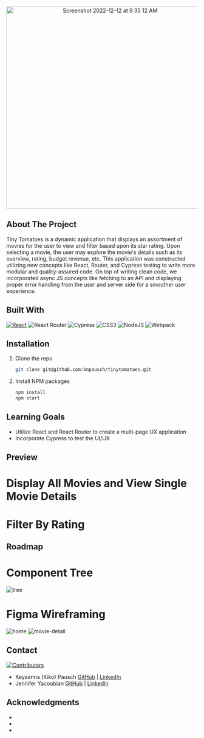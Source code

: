<!-- Improved compatibility of back to top link: See: https://github.com/othneildrew/Best-README-Template/pull/73 -->
<a name="readme-top"></a>
<!--
*** Thanks for checking out the Best-README-Template. If you have a suggestion
*** that would make this better, please fork the repo and create a pull request
*** or simply open an issue with the tag "enhancement".
*** Don't forget to give the project a star!
*** Thanks again! Now go create something AMAZING! :D
-->



<!-- PROJECT SHIELDS -->
<!--
*** I'm using markdown "reference style" links for readability.
*** Reference links are enclosed in brackets [ ] instead of parentheses ( ).
*** See the bottom of this document for the declaration of the reference variables
*** for contributors-url, forks-url, etc. This is an optional, concise syntax you may use.
*** https://www.markdownguide.org/basic-syntax/#reference-style-links
-->




<!-- PROJECT LOGO -->
<br />
<div align="center">
  <a href="https://github.com/github_username/repo_name">
    <img width="531" alt="Screenshot 2022-12-12 at 9 35 12 AM" src="https://user-images.githubusercontent.com/19957834/207101323-6f0670b7-05a7-4ab6-a26e-03a4f73ef75f.png">
  </a>
</div>

<!-- ABOUT THE PROJECT -->
## About The Project

Tiny Tomatoes is a dynamic application that displays an assortment of movies for the user to view and filter based upon its star rating. Upon selecting a movie, the user may explore the movie's details such as its overview, rating, budget revenue, etc. This application was constructed utilizing new concepts like React, Router, and Cypress testing to write more modular and quality-assured code. On top of writing clean code, we incorporated async JS concepts like fetching to an API and displaying proper error handling from the user and server side for a smoother user experience.

## Built With

[![React][React.js]][React-url]
![React Router](https://img.shields.io/badge/React_Router-CA4245?style=for-the-badge&logo=react-router&logoColor=white)
![Cypress](https://img.shields.io/badge/-cypress-%23E5E5E5?style=for-the-badge&logo=cypress&logoColor=058a5e)
![CSS3](https://img.shields.io/badge/css3-%231572B6.svg?style=for-the-badge&logo=css3&logoColor=white)
![NodeJS](https://img.shields.io/badge/node.js-6DA55F?style=for-the-badge&logo=node.js&logoColor=white)
![Webpack](https://img.shields.io/badge/webpack-%238DD6F9.svg?style=for-the-badge&logo=webpack&logoColor=black)

<!-- GETTING STARTED -->
## Installation

1. Clone the repo
   ```sh
   git clone git@github.com:knpausch/tinytomatoes.git
   ```
2. Install NPM packages
   ```sh
   npm install
   npm start
   ```
   
<!-- USAGE EXAMPLES -->
## Learning Goals
- Utilize React and React Router to create a multi-page UX application
- Incorporate Cypress to test the UI/UX 

## Preview
# Display All Movies and View Single Movie Details
# Filter By Rating


<!-- ROADMAP -->
## Roadmap
# Component Tree
![tree](https://user-images.githubusercontent.com/19957834/207121015-ddf61c98-fad7-4296-b795-3ed3fc5303af.png)
# Figma Wireframing
![home](https://user-images.githubusercontent.com/19957834/207121082-cf70a977-937c-4d4e-b40a-feeef8af8e69.jpg)
![movie-detail](https://user-images.githubusercontent.com/19957834/207121101-44b2c452-16fe-430a-abb8-663ca46422ef.jpg)

<!-- CONTACT -->
## Contact

[![Contributors][contributors-shield]][contributors-url]
- Keyaanna (Kiko) Pausch [GitHub](https://github.com/knpausch) | [LinkedIn](https://www.linkedin.com/in/knpausch/)
- Jennifer Yacoubian [GitHub](https://github.com/jmyacobn) | [LinkedIn](https://www.linkedin.com/in/jennifer-yacoubian/)

<!-- ACKNOWLEDGMENTS -->
## Acknowledgments

* []()
* []()
* []()


<!-- MARKDOWN LINKS & IMAGES -->
[contributors-shield]: https://img.shields.io/badge/Contributors-2-2ea44f?style=for-the-badge

<!-- https://www.markdownguide.org/basic-syntax/#reference-style-links -->
[contributors-shield]: https://img.shields.io/github/contributors/github_username/repo_name.svg?style=for-the-badge
[contributors-url]: https://github.com/github_username/repo_name/graphs/contributors
[forks-shield]: https://img.shields.io/github/forks/github_username/repo_name.svg?style=for-the-badge
[forks-url]: https://github.com/github_username/repo_name/network/members
[stars-shield]: https://img.shields.io/github/stars/github_username/repo_name.svg?style=for-the-badge
[stars-url]: https://github.com/github_username/repo_name/stargazers
[issues-shield]: https://img.shields.io/github/issues/github_username/repo_name.svg?style=for-the-badge
[issues-url]: https://github.com/github_username/repo_name/issues
[license-shield]: https://img.shields.io/github/license/github_username/repo_name.svg?style=for-the-badge
[license-url]: https://github.com/github_username/repo_name/blob/master/LICENSE.txt
[linkedin-shield]: https://img.shields.io/badge/-LinkedIn-black.svg?style=for-the-badge&logo=linkedin&colorB=555
[linkedin-url]: https://linkedin.com/in/linkedin_username
[product-screenshot]: images/screenshot.png
[Next.js]: https://img.shields.io/badge/next.js-000000?style=for-the-badge&logo=nextdotjs&logoColor=white
[Next-url]: https://nextjs.org/
[React.js]: https://img.shields.io/badge/React-20232A?style=for-the-badge&logo=react&logoColor=61DAFB
[React-url]: https://reactjs.org/
[Vue.js]: https://img.shields.io/badge/Vue.js-35495E?style=for-the-badge&logo=vuedotjs&logoColor=4FC08D
[Vue-url]: https://vuejs.org/
[Angular.io]: https://img.shields.io/badge/Angular-DD0031?style=for-the-badge&logo=angular&logoColor=white
[Angular-url]: https://angular.io/
[Svelte.dev]: https://img.shields.io/badge/Svelte-4A4A55?style=for-the-badge&logo=svelte&logoColor=FF3E00
[Svelte-url]: https://svelte.dev/
[Laravel.com]: https://img.shields.io/badge/Laravel-FF2D20?style=for-the-badge&logo=laravel&logoColor=white
[Laravel-url]: https://laravel.com
[Bootstrap.com]: https://img.shields.io/badge/Bootstrap-563D7C?style=for-the-badge&logo=bootstrap&logoColor=white
[Bootstrap-url]: https://getbootstrap.com
[JQuery.com]: https://img.shields.io/badge/jQuery-0769AD?style=for-the-badge&logo=jquery&logoColor=white
[JQuery-url]: https://jquery.com 
